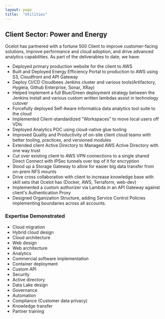 ```yaml
---
layout: page
title:  "Utilities"
---
```


## Client Sector: Power and Energy

Ocelot has partnered with a fortune 500 Client to improve customer-facing solutions, improve performance and cloud adoption, and drive advanced analytics capabilities.  As part of the deliverables to date, we have:

- Deployed primary production website for the client to AWS
- Built and Deployed Energy Efficiency Portal to production to AWS using S3, Cloudfront and API Gateway
- Deploy CI/CD Cloudbees Jenkins cluster and various tools(Artifactory, Hygieia, Github Enterprise, Sonar, XRay)
- Helped implement a full Blue/Green deployment strategy between the Jenkins install and various custom written lambdas assist in technology cutover
- Forcefully deployed Self-Aware Informatica data analytics tool suite to the cloud
- Implemented Client-standardized "Workspaces" to move local users off VDIs
- Deployed Analytics POC using cloud-native glue tooling
- Improved Quality and Productivity of on-site client cloud teams with better tooling, practices, and versioned modules
- Extended client Active Directory to Managed AWS Active Directory with one way trust
- Cut over existing client to AWS VPN connections to a single shared Direct Connect with IPSec tunnels over top of it for encryption
- Stood up a Storage Gateway to allow for easier big data transfer from on-prem NFS mounts
- Drive cross collaboration with client to increase knowledge base with skill sets that Ocelot has (Docker, AWS, Terraform, web-dev)
- Implemented a custom authorizer via Lambda in an API Gateway against client's Authentication Proxy
- Designed Organization Structure, adding Service Control Policies implementing boundaries across all accounts.

### Expertise Demonstrated

- Cloud migration
- Hybrid cloud design
- Cloud architecture
- Web design
- Web architecture
- Analytics
- Commercial software implementation
- Container deployment
- Custom API
- Security
- Active directory
- Data Lake design
- Governance
- Automation
- Compliance (Customer data privacy)
- Knowledge transfer
- Partner training
